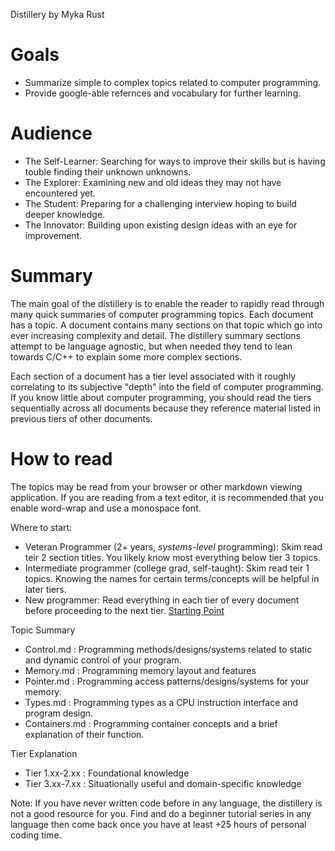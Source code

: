 Distillery
by Myka Rust


Goals
=====
* Summarize simple to complex topics related to computer programming.
* Provide google-able refernces and vocabulary for further learning.

Audience
========
* The Self-Learner: Searching for ways to improve their skills but is having touble finding their unknown unknowns.
* The Explorer: Examining new and old ideas they may not have encountered yet.
* The Student: Preparing for a challenging interview hoping to build deeper knowledge.
* The Innovator: Building upon existing design ideas with an eye for improvement.

Summary
=======
The main goal of the distillery is to enable the reader to rapidly read through many quick summaries of computer programming topics. Each document has a topic. A document contains many sections on that topic which go into ever increasing complexity and detail. The distillery summary sections attempt to be language agnostic, but when needed they tend to lean towards C/C++ to explain some more complex sections.

Each section of a document has a tier level associated with it roughly correlating to its subjective "depth" into the field of computer programming. If you know little about computer programming, you should read the tiers sequentially across all documents because they reference material listed in previous tiers of other documents.

How to read
===========
The topics may be read from your browser or other markdown viewing application. If you are reading from a text editor, it is recommended that you enable word-wrap and use a monospace font.

Where to start:
* Veteran Programmer (2+ years, _systems-level_ programming): Skim read teir 2 section titles. You likely know most everything below tier 3 topics.
* Intermediate programmer (college grad, self-taught): Skim read teir 1 topics. Knowing the names for certain terms/concepts will be helpful in later tiers.
* New programmer: Read everything in each tier of every document before proceeding to the next tier. [Starting Point](https://github.com/Manquia/Distillery/blob/master/Memory.md)

Topic Summary
* Control.md    : Programming methods/designs/systems related to static and dynamic control of your program.
* Memory.md     : Programming memory layout and features
* Pointer.md    : Programming access patterns/designs/systems for your memory.
* Types.md      : Programming types as a CPU instruction interface and program design.
* Containers.md : Programming container concepts and a brief explanation of their function.

Tier Explanation
* Tier 1.xx-2.xx : Foundational knowledge
* Tier 3.xx-7.xx : Situationally useful and domain-specific knowledge

Note: If you have never written code before in any language, the distillery is not a good resource for you. Find and do a beginner tutorial series in any language then come back once you have at least +25 hours of personal coding time.